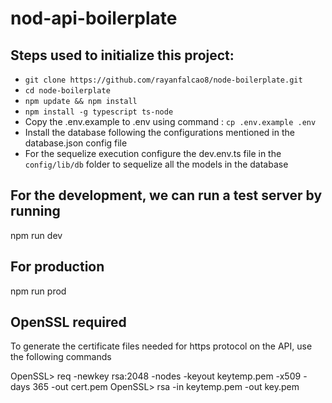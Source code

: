 # nod-api-boilerplate

## Steps used to initialize this project:

- `git clone https://github.com/rayanfalcao8/node-boilerplate.git `
- `cd node-boilerplate`
- `npm update && npm install`
- `npm install -g typescript ts-node`
- Copy the .env.example to .env using command : `cp .env.example .env`
- Install the database following the configurations mentioned in the database.json config file
- For the sequelize execution configure the dev.env.ts file in the `config/lib/db` folder to sequelize all the models in the database

## For the development, we can run a test server by running

npm run dev

## For production

npm run prod

## OpenSSL required
To generate the certificate files needed for https protocol on the API, use the following commands

OpenSSL> req -newkey rsa:2048 -nodes -keyout keytemp.pem -x509 -days 365 -out cert.pem
OpenSSL> rsa -in keytemp.pem -out key.pem
